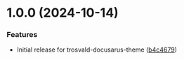# 1.0.0 (2024-10-14)


### Features

* Initial release for trosvald-docusarus-theme ([b4c4679](https://github.com/trosvald/docusaurus-theme/commit/b4c467996fe8f2a7cef4aaffa5176772ecb24ab8))
